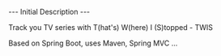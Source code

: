 --- Initial Description ---

Track you TV series with T(hat's) W(here) I (S)topped - TWIS

Based on Spring Boot, uses Maven, Spring MVC ...